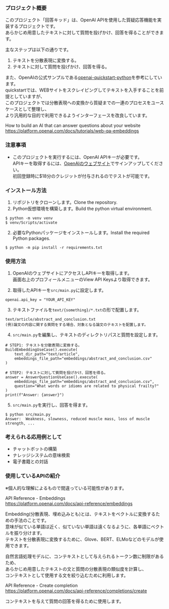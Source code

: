 ### プロジェクト概要

このプロジェクト「回答キッド」は、OpenAI APIを使用した質疑応答機能を実装するプロジェクトです。  
あらかじめ用意したテキストに対して質問を投げかけ、回答を得ることができます。

主なステップは以下の通りです。
1. テキストを分散表現に変換する。
2. テキストに対して質問を投げかけ、回答を得る。

また、OpenAIの公式サンプルである[openai-quickstart-python](https://github.com/openai/openai-quickstart-python)を参考にしています。  
quickstartでは、WEBサイトをスクレイピングしてテキストを入手することを前提としていますが、  
このプロジェクトでは分散表現への変換から質疑までの一連のプロセスをユースケースとして整理し、  
より汎用的な目的で利用できるようインターフェースを改良しています。

How to build an AI that can answer questions about your website  
https://platform.openai.com/docs/tutorials/web-qa-embeddings

### 注意事項

* このプロジェクトを実行するには、OpenAI APIキーが必要です。  
APIキーを取得するには、[OpenAIのウェブサイト](https://platform.openai.com/overview)でサインアップしてください。  
初回登録時に$18分のクレジットが付与されるのでテストが可能です。

### インストール方法

1. リポジトリをクローンします。Clone the repository.
2. Python仮想環境を構築します。Build the python virtual environment.

```
$ python -m venv venv
$ venv/Scripts/activate
```

2. 必要なPythonパッケージをインストールします。Install the required Python packages.

```
$ python -m pip install -r requirements.txt
```

### 使用方法

1. OpenAIのウェブサイトにアクセスしAPIキーを取得します。  
画面右上のプロフィールメニューのView API Keysより取得できます。

2. 取得したAPIキーを`src/main.py`に設定します。

```
openai.api_key = "YOUR_API_KEY"
```

3. テキストファイルを`text/{something}/*.txt`の形で配置します。

```
text/article/abstract_and_conclusion.txt
(例)論文の内容に関する質問をする場合、対象となる論文のテキストを配置します。
```

4. `src/main.py`を編集し、テキストのディレクトリパスと質問を設定します。

```
# STEP1: テキストを分散表現に変換する。
BuildEmbeddingUseCase().execute(
    text_dir_path="text/article",
    embeddings_file_path="embeddings/abstract_and_conclusion.csv"
)

# STEP2: テキストに対して質問を投げかけ、回答を得る。
answer = AnswerQuestionUseCase().execute(
    embeddings_file_path="embeddings/abstract_and_conclusion.csv",
    question="What words or idioms are related to physical frailty?"
)
print(f"Answer: {answer}")
```

5. `src/main.py`を実行し、回答を得ます。

```
$ python src/main.py
Answer:  Weakness, slowness, reduced muscle mass, loss of muscle strength, ...
```

### 考えられる応用例として

* チャットボットの構築
* ナレッジシステムの意味検索
* 電子書籍との対話

### 使用しているAPIの紹介

※個人的な理解によるもので間違っている可能性があります。

API Reference - Embeddings  
https://platform.openai.com/docs/api-reference/embeddings

Embedding(分散表現、埋め込みとも)とは、テキストをベクトルに変換するための手法のことです。  
意味が似ている単語は近く、似ていない単語は遠くなるように、各単語にベクトルを振り分けます。  
テキストを分散表現に変換するために、Glove、BERT、ELMoなどのモデルが使用できます。

自然言語処理モデルに、コンテキストとして与えられるトークン数に制限があるため、  
あらかじめ用意したテキストの文と質問の分散表現の類似度を計算し、  
コンテキストとして使用する文を絞り込むために利用します。

API Reference - Create completion  
https://platform.openai.com/docs/api-reference/completions/create

コンテキストを与えて質問の回答を得るために使用します。
